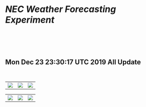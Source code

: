 
# *NEC Weather Forecasting Experiment*
<br><br><br>
Mon Dec 23 23:30:17 UTC 2019 All Update
-------------------------------------------------------------
<br>
<table><tr>
<td><img src=https://github.com/Geek-007/NEC_Weather_Forecasting_Experiment/blob/master/WRF/2019122312/2019122312_t2m.gif border=0></td>
<td><img src=https://github.com/Geek-007/NEC_Weather_Forecasting_Experiment/blob/master/WRF/2019122312/2019122312_uv10m.gif border=0></td>
<td><img src=https://github.com/Geek-007/NEC_Weather_Forecasting_Experiment/blob/master/WRF/2019122312/2019122312_rh2m.gif border=0></td>
</tr></table>
<table><tr>
<td><img src=https://github.com/Geek-007/NEC_Weather_Forecasting_Experiment/blob/master/WRF/2019122312/2019122312_precip.gif border=0></td>
<td><img src=https://github.com/Geek-007/NEC_Weather_Forecasting_Experiment/blob/master/WRF/2019122312/2019122312_snowfall.gif border=0></td>
<td><img src=https://github.com/Geek-007/NEC_Weather_Forecasting_Experiment/blob/master/WRF/2019122312/2019122312_snowcover.gif border=0></td>
</tr></table>
<br>


